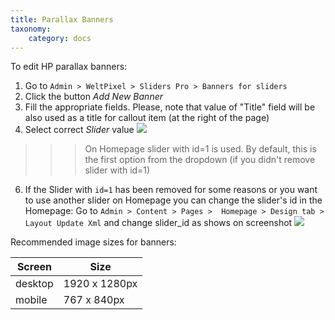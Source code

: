 ```yaml
---
title: Parallax Banners
taxonomy:
    category: docs
---
```


To edit HP parallax banners:
1. Go to `Admin > WeltPixel > Sliders Pro > Banners for sliders`
2. Click the button _Add New Banner_
4. Fill the appropriate fields. Please, note that value of "Title" field will be also used as a title for callout item (at the right of the page)
5. Select correct _Slider_ value
![](https://wiki.rocketweb.com/download/attachments/28279242/New_Banner.png)
>>> On Homepage slider with id=1 is used. By default, this is the first option from the dropdown (if you didn't remove slider with id=1)
6. If the Slider with `id=1` has been removed for some reasons or you want to use another slider on Homepage you can change the slider's id in the Homepage: Go to `Admin > Content > Pages >  Homepage > Design tab > Layout Update Xml` and change slider_id as shows on screenshot
![](https://wiki.rocketweb.com/download/attachments/28279242/hp_content.jpg)

Recommended image sizes for banners:

| Screen | Size |
| ------ | ---- |
| desktop | 1920 x 1280px |
| mobile | 767 x 840px |

